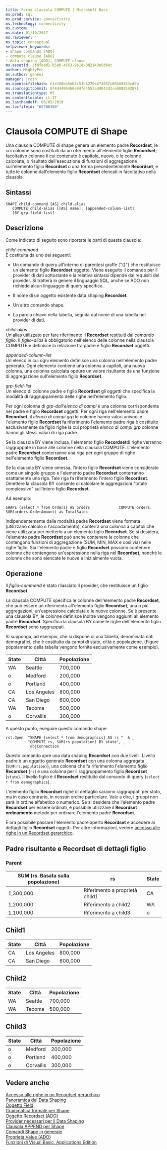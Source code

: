 ```yaml
---
title: Forma clausola COMPUTE | Microsoft Docs
ms.prod: sql
ms.prod_service: connectivity
ms.technology: connectivity
ms.custom: ''
ms.date: 01/19/2017
ms.reviewer: ''
ms.topic: conceptual
helpviewer_keywords:
- shape commands [ADO]
- compute clause [ADO]
- data shaping [ADO], COMPUTE clause
ms.assetid: 3fdfead2-b5ab-4163-9b1d-3d2143a5db8c
author: MightyPen
ms.author: genemi
manager: jroth
ms.openlocfilehash: e1e268da5eb4c53b6270e474987c69b88383cd9b
ms.sourcegitcommit: 074d44994b6e84fe4552ad4843d2ce0882b92871
ms.translationtype: MT
ms.contentlocale: it-IT
ms.lasthandoff: 06/05/2019
ms.locfileid: "66700360"
---
```

# <a name="shape-compute-clause"></a>Clausola COMPUTE di Shape
Una clausola COMPUTE di shape genera un elemento padre **Recordset**, le cui colonne sono costituiti da un riferimento all'elemento figlio **Recordset**; facoltativo colonne il cui contenuto è capitolo, nuovo, o le colonne calcolate, o risultato dell'esecuzione di funzioni di aggregazione sull'elemento figlio **Recordset** o una forma precedentemente **Recordset**; e tutte le colonne dall'elemento figlio **Recordset** elencati in facoltativo nella clausola.  
  
## <a name="syntax"></a>Sintassi  
  
```  
SHAPE child-command [AS] child-alias  
   COMPUTE child-alias [[AS] name], [appended-column-list]  
   [BY grp-field-list]  
```  
  
## <a name="description"></a>Descrizione  
 Come indicato di seguito sono riportate le parti di questa clausola:  
  
 *child-command*  
 È costituita da uno dei seguenti:  
  
-   Un comando di query all'interno di parentesi graffe ("{}") che restituisce un elemento figlio **Recordset** oggetto. Viene eseguito il comando per il provider di dati sottostante e la relativa sintassi dipende dai requisiti del provider. Si tratterà in genere il linguaggio SQL, anche se ADO non richiede alcun linguaggio di query specifico.  
  
-   Il nome di un oggetto esistente data shaping **Recordset**.  
  
-   Un altro comando shape.  
  
-   La parola chiave nella tabella, seguita dal nome di una tabella nel provider di dati.  
  
 *child-alias*  
 Un alias utilizzato per fare riferimento il **Recordset** restituiti dal *comando figlio.* Il *figlio-alias* è obbligatorio nell'elenco delle colonne nella clausola COMPUTE e definisce la relazione tra padre e figlio **Recordset** oggetti.  
  
 *appended-column-list*  
 Un elenco in cui ogni elemento definisce una colonna nell'elemento padre generato. Ogni elemento contiene una colonna a capitoli, una nuova colonna, una colonna calcolata oppure un valore risultante da una funzione di aggregazione sull'elemento figlio **Recordset**.  
  
 *grp-field-list*  
 Un elenco di colonne padre e figlio **Recordset** gli oggetti che specifica la modalità di raggruppamento delle righe nell'elemento figlio.  
  
 Per ogni colonna di *grp-dall'elenco di campi* è una colonna corrispondente nel padre e figlio **Recordset** oggetti. Per ogni riga nell'elemento padre **Recordset**, il *elenco di campi grp* le colonne hanno valori univoci e l'elemento figlio **Recordset** fa riferimento l'elemento padre riga è costituito esclusivamente da figlio righe la cui proprietà *elenco di campi grp* colonne hanno gli stessi valori di riga padre.  
  
 Se la clausola BY viene inclusa, l'elemento figlio **Recordset**di righe verranno raggruppate in base alle colonne nella clausola COMPUTE. L'elemento padre **Recordset** conterranno una riga per ogni gruppo di righe nell'elemento figlio **Recordset**.  
  
 Se la clausola BY viene omessa, l'intero figlio **Recordset** viene considerato come un singolo gruppo e l'elemento padre **Recordset** conterranno esattamente una riga. Tale riga fa riferimento l'intero figlio **Recordset**. Omettere la clausola BY consente di calcolare le aggregazioni "totale complessivo" sull'intero figlio **Recordset**.  
  
 Ad esempio:  
  
```  
SHAPE {select * from Orders} AS orders             COMPUTE orders, SUM(orders.OrderAmount) as TotalSales         
```  
  
 Indipendentemente dalla modalità padre **Recordset** viene formata (utilizzano calcolo o l'accodamento), conterrà una colonna a capitoli che viene utilizzata per metterlo a un elemento figlio **Recordset**. Se si desidera, l'elemento padre **Recordset** può anche contenere le colonne che contengono funzioni di aggregazione (SUM, MIN, MAX e così via) nelle righe figlio. Sia l'elemento padre e figlio **Recordset** possono contenere colonne che contengono un'espressione nella riga nel **Recordset**, nonché le colonne che sono elencate le nuove e inizialmente vuota.  
  
## <a name="operation"></a>Operazione  
 Il *figlio-command* è stato rilasciato il provider, che restituisce un figlio **Recordset**.  
  
 La clausola COMPUTE specifica le colonne dell'elemento padre **Recordset**, che può essere un riferimento all'elemento figlio **Recordset**, una o più aggregazioni, un'espressione calcolata o le nuove colonne. Se è presente una clausola BY, le colonne definisce inoltre vengono aggiunti all'elemento padre **Recordset**. Specifica la clausola BY come le righe dell'elemento figlio **Recordset** sono raggruppati.  
  
 Si supponga, ad esempio, che si dispone di una tabella, denominata dati demografici, che è costituito da campi di stato, città e popolazione. (Figure popolamento della tabella vengono fornite esclusivamente come esempio).  
  
|State|Città|Popolazione|  
|-----------|----------|----------------|  
|WA|Seattle|700,000|  
|o|Medford|200,000|  
|o|Portland|400,000|  
|CA|Los Angeles|800,000|  
|CA|San Diego|600,000|  
|WA|Tacoma|500,000|  
|o|Corvallis|300,000|  
  
 A questo punto, eseguire questo comando shape:  
  
```  
rst.Open  "SHAPE {select * from demographics} AS rs "  & _  
          "COMPUTE rs, SUM(rs.population) BY state", _  
           objConnection  
```  
  
 Questo comando apre una data shaping **Recordset** con due livelli. Livello padre è un oggetto generato **Recordset** con una colonna aggregata (`SUM(rs.population)`), una colonna che fa riferimento l'elemento figlio **Recordset** (`rs`) e una colonna per il raggruppamento figlio **Recordset** (`state`). Il livello figlio è il **Recordset** restituito dal comando di query (`select * from demographics`).  
  
 L'elemento figlio **Recordset** righe di dettaglio saranno raggruppati per stato, ma in caso contrario, in nessun ordine particolare. Vale a dire, i gruppi non sarà in ordine alfabetico o numerico. Se si desidera che l'elemento padre **Recordset** per essere ordinati, è possibile utilizzare il **Recordset ordinamento** metodo per ordinare l'elemento padre **Recordset**.  
  
 È ora possibile passare l'elemento padre aperto **Recordset** e accedere ai dettagli figlio **Recordset** oggetti. Per altre informazioni, vedere [accesso alle righe in un Recordset gerarchico](../../../ado/guide/data/accessing-rows-in-a-hierarchical-recordset.md).  
  
## <a name="resultant-parent-and-child-detail-recordsets"></a>Padre risultante e Recordset di dettagli figlio  
  
### <a name="parent"></a>Parent  
  
|SUM (rs. Basata sulla popolazione)|rs|State|  
|---------------------------|--------|-----------|  
|1,300,000|Riferimento a proprietà child1|CA|  
|1,200,000|Riferimento a child2|WA|  
|1,100,000|Riferimento a child3|o|  
  
## <a name="child1"></a>Child1  
  
|State|Città|Popolazione|  
|-----------|----------|----------------|  
|CA|Los Angeles|800,000|  
|CA|San Diego|600,000|  
  
## <a name="child2"></a>Child2  
  
|State|Città|Popolazione|  
|-----------|----------|----------------|  
|WA|Seattle|700,000|  
|WA|Tacoma|500,000|  
  
## <a name="child3"></a>Child3  
  
|State|Città|Popolazione|  
|-----------|----------|----------------|  
|o|Medford|200,000|  
|o|Portland|400,000|  
|o|Corvallis|300,000|  
  
## <a name="see-also"></a>Vedere anche  
 [Accesso alle righe in un Recordset gerarchico](../../../ado/guide/data/accessing-rows-in-a-hierarchical-recordset.md)   
 [Panoramica del Data Shaping](../../../ado/guide/data/data-shaping-overview.md)   
 [Oggetto Field](../../../ado/reference/ado-api/field-object.md)   
 [Grammatica formale per Shape](../../../ado/guide/data/formal-shape-grammar.md)   
 [Oggetto Recordset (ADO)](../../../ado/reference/ado-api/recordset-object-ado.md)   
 [Provider necessari per il Data Shaping](../../../ado/guide/data/required-providers-for-data-shaping.md)   
 [Clausola APPEND per Shape](../../../ado/guide/data/shape-append-clause.md)   
 [Comandi Shape in generale](../../../ado/guide/data/shape-commands-in-general.md)   
 [Proprietà Value (ADO)](../../../ado/reference/ado-api/value-property-ado.md)   
 [Funzioni di Visual Basic, Applications Edition](../../../ado/guide/data/visual-basic-for-applications-functions.md)
